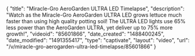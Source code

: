 {
    "title": "Miracle-Gro AeroGarden ULTRA LED Timelapse",
    "description": "Watch as the Miracle-Gro AeroGarden ULTRA LED grows lettuce much faster than using high quality potting soil! The ULTRA LED lights use 65% less power than the AeroGarden ULTRA, yet deliver up to 75% more growth!",
    "videoid": "85601866",
    "date_created": "1488400245",
    "date_modified": "1491355417",
    "type": "captivate",
    "layout": "video",
    "url": "\/v\/miracle-gro-aerogarden-ultra-led-timelapse\/85601866"
}